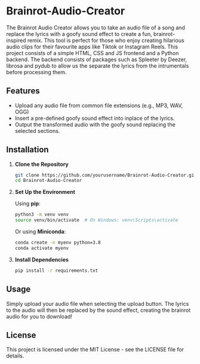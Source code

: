 # Brainrot-Audio-Creator
The Brainrot Audio Creator allows you to take an audio file of a song and replace the lyrics with a goofy sound effect to create a fun, brainrot-inspired remix. This tool is perfect for those who enjoy creating hilarious audio clips for their favourite apps like Tiktok or Instagram Reels. This project consists of a simple HTML, CSS and JS frontend and a Python backend. The backend consists of packages such as Spleeter by Deezer, librosa and pydub to allow us the separate the lyrics from the intrumentals before processing them.

## Features

- Upload any audio file from common file extensions (e.g., MP3, WAV, OGG)
- Insert a pre-defined goofy sound effect into inplace of the lyrics.
- Output the transformed audio with the goofy sound replacing the selected sections.

## Installation

1. **Clone the Repository**

   ```bash
   git clone https://github.com/yourusername/Brainrot-Audio-Creator.git
   cd Brainrot-Audio-Creator
   ```

2. **Set Up the Environment**

   Using **pip**:

   ```bash
   python3 -m venv venv
   source venv/bin/activate  # On Windows: venv\Scripts\activate
   ```

   Or using **Miniconda**:

   ```bash
   conda create -n myenv python=3.8
   conda activate myenv
   ```

3. **Install Dependencies**

   ```bash
   pip install -r requirements.txt
   ```

## Usage
Simply upload your audio file when selecting the upload button. The lyrics to the audio will then be replaced by the sound effect, creating the brainrot audio for you to download!

## License

This project is licensed under the MIT License - see the LICENSE file for details.

